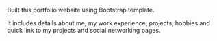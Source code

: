 Built this portfolio website using Bootstrap template.

It includes details about me, my work experience, projects, hobbies and quick link to my projects and social networking pages.
